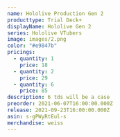 ```yaml
---
name: Hololive Production Gen 2
producttype: Trial Deck+
displayName: Hololive Gen 2
series: Hololive VTubers
image: images/2.png
color: "#e9847b"
pricings:
  - quantity: 1
    price: 18
  - quantity: 2
    price: 29
  - quantity: 6
    price: 85
description: 6 tds will be a case
preorder: 2021-06-07T16:00:00.000Z
release: 2021-09-23T16:00:00.000Z
asin: s-gPWyRtEul-s
merchandise: weiss
---
```

